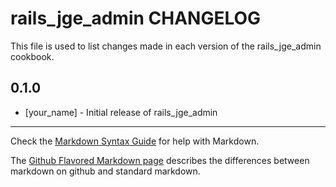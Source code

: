 rails_jge_admin CHANGELOG
=========================

This file is used to list changes made in each version of the rails_jge_admin cookbook.

0.1.0
-----
- [your_name] - Initial release of rails_jge_admin

- - -
Check the [Markdown Syntax Guide](http://daringfireball.net/projects/markdown/syntax) for help with Markdown.

The [Github Flavored Markdown page](http://github.github.com/github-flavored-markdown/) describes the differences between markdown on github and standard markdown.
